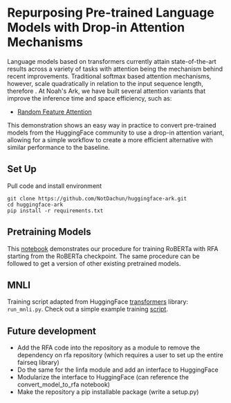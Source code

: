 # Repurposing Pre-trained Language Models with Drop-in Attention Mechanisms

Language models based on transformers currently attain state-of-the-art results across a variety of tasks with attention being the mechanism behind recent improvements. Traditional softmax based attention mechanisms, however, scale quadratically in relation to the input sequence length, therefore . At Noah's Ark, we have built several attention variants that improve the inference time and space efficiency, such as:
- [Random Feature Attention](https://arxiv.org/abs/2103.02143)

This demonstration shows an easy way in practice to convert pre-trained models from the HuggingFace community to use a drop-in attention variant, allowing for a simple workflow to  create a more efficient alternative with similar performance to the baseline.

## Set Up
Pull code and install environment
```
git clone https://github.com/NotDachun/huggingface-ark.git
cd huggingface-ark
pip install -r requirements.txt
```

## Pretraining Models
This [notebook](https://github.com/NotDachun/huggingface-ark/blob/main/convert_model_to_RFA.ipynb) demonstrates our procedure for training RoBERTa with RFA starting from the RoBERTa checkpoint. The same procedure can be followed to get a version of other existing pretrained models.

## MNLI
Training script adapted from HuggingFace [transformers](https://github.com/huggingface/transformers) library: `run_mnli.py`. Check out a simple example training [script](https://github.com/NotDachun/huggingface-ark/blob/main/train_roberta_wiki2.sh).

## Future development
- Add the RFA code into the repository as a module to remove the dependency on rfa repository (which requires a user to set up the entire fairseq library)
- Do the same for the linfa module and add an interface to HuggingFace
- Modularize the interface to HuggingFace (can reference the convert_model_to_rfa notebook)
- Make the repository a pip installable package (write a setup.py)
